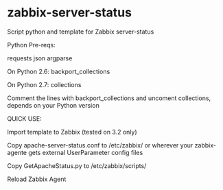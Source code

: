 # zabbix-server-status
Script python and template for Zabbix server-status

Python Pre-reqs:

requests
json
argparse

On Python 2.6:
backport_collections

On Python 2.7:
collections

Comment the lines with backport_collections and uncoment collections, depends on your Python version

QUICK USE:

Import template to Zabbix (tested on 3.2 only)

Copy apache-server-status.conf to /etc/zabbix/ or wherever your zabbix-agente gets external UserParameter config files

Copy GetApacheStatus.py to /etc/zabbix/scripts/

Reload Zabbix Agent
